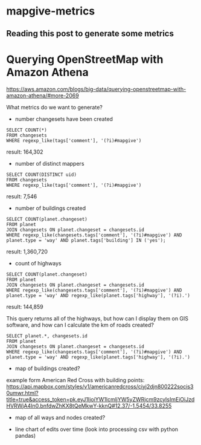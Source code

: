# mapgive-metrics

## Reading this post to generate some metrics

# Querying OpenStreetMap with Amazon Athena
https://aws.amazon.com/blogs/big-data/querying-openstreetmap-with-amazon-athena/#more-2069

What metrics do we want to generate?

- number changesets have been created

```
SELECT COUNT(*)
FROM changesets
WHERE regexp_like(tags['comment'], '(?i)#mapgive')
```

result: 164,302

- number of distinct mappers

```
SELECT COUNT(DISTINCT uid)
FROM changesets
WHERE regexp_like(tags['comment'], '(?i)#mapgive')
```

result: 7,546

- number of buildings created

```
SELECT COUNT(planet.changeset)
FROM planet
JOIN changesets ON planet.changeset = changesets.id
WHERE regexp_like(changesets.tags['comment'], '(?i)#mapgive') AND planet.type = 'way' AND planet.tags['building'] IN ('yes');
```

result: 1,360,720

- count of highways

```
SELECT COUNT(planet.changeset)
FROM planet
JOIN changesets ON planet.changeset = changesets.id
WHERE regexp_like(changesets.tags['comment'], '(?i)#mapgive') AND planet.type = 'way' AND regexp_like(planet.tags['highway'], '(?i).')
```

result: 144,859

This query returns all of the highways, but how can I display them on GIS software, and how can I calculate the km of roads created?

```
SELECT planet.*, changesets.id
FROM planet
JOIN changesets ON planet.changeset = changesets.id
WHERE regexp_like(changesets.tags['comment'], '(?i)#mapgive') AND planet.type = 'way' AND regexp_like(planet.tags['highway'], '(?i).')
```

- map of buildings created?

example form American Red Cross with building points:
https://api.mapbox.com/styles/v1/americanredcross/ciyj2djn800222socis30umwr.html?title=true&access_token=pk.eyJ1IjoiYW1lcmljYW5yZWRjcm9zcyIsImEiOiJzdHVRWjA4In0.bnfdwZhKX8tQeMkwY-kknQ#12.37/-1.5454/33.8255



- map of all ways and nodes created?

- line chart of edits over time (look into processing csv with python pandas)
